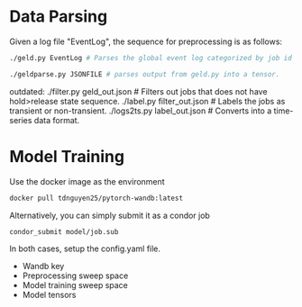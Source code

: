 # Data Parsing

Given a log file "EventLog", the sequence for preprocessing is as follows:

```bash
./geld.py EventLog # Parses the global event log categorized by job id into a JSON.

./geldparse.py JSONFILE # parses output from geld.py into a tensor.
```

outdated:
./filter.py geld_out.json # Filters out jobs that does not have hold>release state sequence.
./label.py filter_out.json # Labels the jobs as transient or non-transient.
./logs2ts.py label_out.json # Converts into a time-series data format.


# Model Training
Use the docker image as the environment
```bash
docker pull tdnguyen25/pytorch-wandb:latest
```

Alternatively, you can simply submit it as a condor job 
```bash
condor_submit model/job.sub
```

In both cases, setup the config.yaml file.
- Wandb key
- Preprocessing sweep space
- Model training sweep space
- Model tensors
